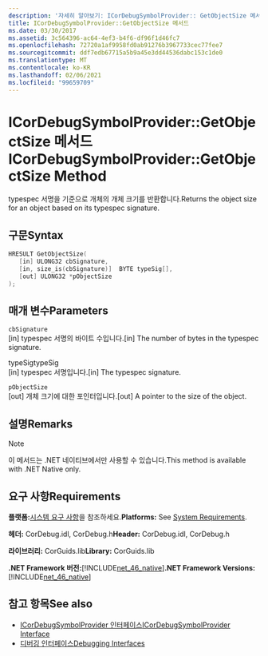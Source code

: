 ```yaml
---
description: '자세히 알아보기: ICorDebugSymbolProvider:: GetObjectSize 메서드'
title: ICorDebugSymbolProvider::GetObjectSize 메서드
ms.date: 03/30/2017
ms.assetid: 3c564396-ac64-4ef3-b4f6-df96f1d46fc7
ms.openlocfilehash: 72720a1af9958fd0ab91276b3967733cec77fee7
ms.sourcegitcommit: ddf7edb67715a5b9a45e3dd44536dabc153c1de0
ms.translationtype: MT
ms.contentlocale: ko-KR
ms.lasthandoff: 02/06/2021
ms.locfileid: "99659709"
---
```

# <a name="icordebugsymbolprovidergetobjectsize-method"></a><span data-ttu-id="2c120-103">ICorDebugSymbolProvider::GetObjectSize 메서드</span><span class="sxs-lookup"><span data-stu-id="2c120-103">ICorDebugSymbolProvider::GetObjectSize Method</span></span>

<span data-ttu-id="2c120-104">typespec 서명을 기준으로 개체의 개체 크기를 반환합니다.</span><span class="sxs-lookup"><span data-stu-id="2c120-104">Returns the object size for an object based on its typespec signature.</span></span>  
  
## <a name="syntax"></a><span data-ttu-id="2c120-105">구문</span><span class="sxs-lookup"><span data-stu-id="2c120-105">Syntax</span></span>  
  
```cpp  
HRESULT GetObjectSize(  
   [in] ULONG32 cbSignature,  
   [in, size_is(cbSignature)]  BYTE typeSig[],  
   [out] ULONG32 *pObjectSize  
);  
```  
  
## <a name="parameters"></a><span data-ttu-id="2c120-106">매개 변수</span><span class="sxs-lookup"><span data-stu-id="2c120-106">Parameters</span></span>  

 `cbSignature`  
 <span data-ttu-id="2c120-107">[in] typespec 서명의 바이트 수입니다.</span><span class="sxs-lookup"><span data-stu-id="2c120-107">[in] The number of bytes in the typespec signature.</span></span>  
  
 <span data-ttu-id="2c120-108">typeSig</span><span class="sxs-lookup"><span data-stu-id="2c120-108">typeSig</span></span>  
 <span data-ttu-id="2c120-109">[in] typespec 서명입니다.</span><span class="sxs-lookup"><span data-stu-id="2c120-109">[in] The typespec signature.</span></span>  
  
 `pObjectSize`  
 <span data-ttu-id="2c120-110">[out] 개체 크기에 대한 포인터입니다.</span><span class="sxs-lookup"><span data-stu-id="2c120-110">[out] A pointer to the size of the object.</span></span>  
  
## <a name="remarks"></a><span data-ttu-id="2c120-111">설명</span><span class="sxs-lookup"><span data-stu-id="2c120-111">Remarks</span></span>  
  
> [!NOTE]
> <span data-ttu-id="2c120-112">이 메서드는 .NET 네이티브에서만 사용할 수 있습니다.</span><span class="sxs-lookup"><span data-stu-id="2c120-112">This method is available with .NET Native only.</span></span>  
  
## <a name="requirements"></a><span data-ttu-id="2c120-113">요구 사항</span><span class="sxs-lookup"><span data-stu-id="2c120-113">Requirements</span></span>  

 <span data-ttu-id="2c120-114">**플랫폼:**[시스템 요구 사항](../../get-started/system-requirements.md)을 참조하세요.</span><span class="sxs-lookup"><span data-stu-id="2c120-114">**Platforms:** See [System Requirements](../../get-started/system-requirements.md).</span></span>  
  
 <span data-ttu-id="2c120-115">**헤더:** CorDebug.idl, CorDebug.h</span><span class="sxs-lookup"><span data-stu-id="2c120-115">**Header:** CorDebug.idl, CorDebug.h</span></span>  
  
 <span data-ttu-id="2c120-116">**라이브러리:** CorGuids.lib</span><span class="sxs-lookup"><span data-stu-id="2c120-116">**Library:** CorGuids.lib</span></span>  
  
 <span data-ttu-id="2c120-117">**.NET Framework 버전:**[!INCLUDE[net_46_native](../../../../includes/net-46-native-md.md)]</span><span class="sxs-lookup"><span data-stu-id="2c120-117">**.NET Framework Versions:** [!INCLUDE[net_46_native](../../../../includes/net-46-native-md.md)]</span></span>  
  
## <a name="see-also"></a><span data-ttu-id="2c120-118">참고 항목</span><span class="sxs-lookup"><span data-stu-id="2c120-118">See also</span></span>

- [<span data-ttu-id="2c120-119">ICorDebugSymbolProvider 인터페이스</span><span class="sxs-lookup"><span data-stu-id="2c120-119">ICorDebugSymbolProvider Interface</span></span>](icordebugsymbolprovider-interface.md)
- [<span data-ttu-id="2c120-120">디버깅 인터페이스</span><span class="sxs-lookup"><span data-stu-id="2c120-120">Debugging Interfaces</span></span>](debugging-interfaces.md)
